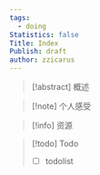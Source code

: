 ```yaml
---
tags:
  - doing
Statistics: false
Title: Index
Publish: draft
author: zzicarus
---
```

>[!abstract] 概述

>[!note] 个人感受

>[!info] 资源

>[!todo] Todo
>- [ ] todolist
